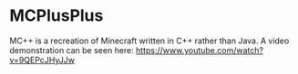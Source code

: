 # MCPlusPlus

MC++ is a recreation of Minecraft written in C++ rather than Java.
A video demonstration can be seen here: https://www.youtube.com/watch?v=9QEPcJHyJJw
